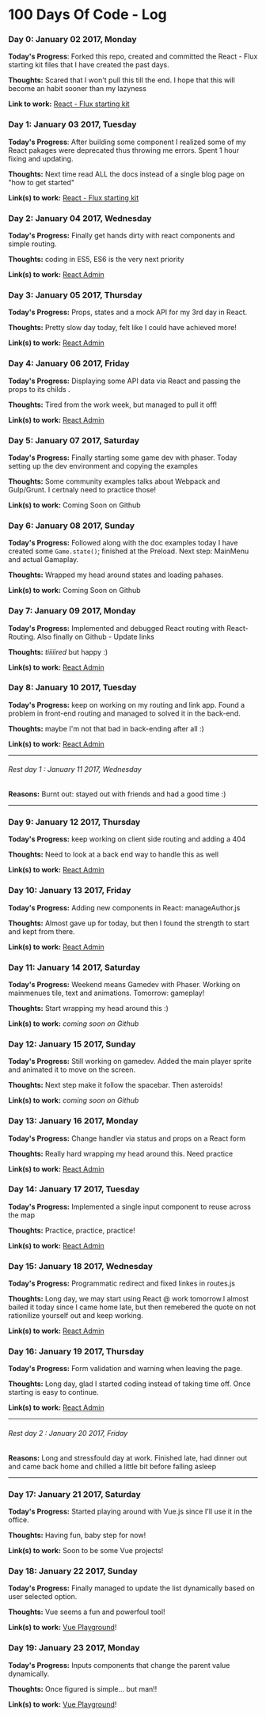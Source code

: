 # 100 Days Of Code - Log

### Day 0: January 02 2017, Monday

**Today's Progress**: Forked this repo, created and committed the React - Flux starting kit
files that I have created the past days.

**Thoughts:** Scared that I won't pull this till the end. I hope that this will become an habit sooner
 than my lazyness

**Link to work:** [React - Flux starting kit](https://github.com/Marmiz/react-flux-starting-kit)


### Day 1: January 03 2017, Tuesday

**Today's Progress**: After building some component I realized some of my React pakages were deprecated thus throwing me errors. Spent 1 hour fixing and updating.

**Thoughts:** Next time read ALL the docs instead of a single blog page on "how to get started"

**Link(s) to work:** [React - Flux starting kit](https://github.com/Marmiz/react-flux-starting-kit)



### Day 2: January 04 2017, Wednesday

**Today's Progress:** Finally get hands dirty with react components and simple routing.

**Thoughts:** coding in ES5, ES6 is the very next priority

**Link(s) to work:** [React Admin](https://github.com/Marmiz/React-Admin-Page)



### Day 3: January 05 2017, Thursday

**Today's Progress:** Props, states and a mock API for my 3rd day in React.

**Thoughts:** Pretty slow day today, felt like I could have achieved more!

**Link(s) to work:** [React Admin](https://github.com/Marmiz/React-Admin-Page)


### Day 4: January 06 2017, Friday

**Today's Progress:** Displaying some API data via React and passing the props to its childs .

**Thoughts:** Tired from the work week, but managed to pull it off!

**Link(s) to work:** [React Admin](https://github.com/Marmiz/React-Admin-Page)



### Day 5: January 07 2017, Saturday

**Today's Progress:** Finally starting some game dev with phaser. Today setting up the dev environment and copying the examples

**Thoughts:** Some community examples talks about Webpack and Gulp/Grunt. I certnaly need to practice those!

**Link(s) to work:** Coming Soon on Github


### Day 6: January 08 2017, Sunday

**Today's Progress:** Followed along with the doc examples today I have created some `Game.state()`; finished at the Preload. Next step: MainMenu and actual Gamaplay.

**Thoughts:** Wrapped my head around states and loading pahases.

**Link(s) to work:** Coming Soon on Github


### Day 7: January 09 2017, Monday

**Today's Progress:** Implemented and debugged React routing with React-Routing. Also finally on Github - Update links

**Thoughts:** *tiiiiired* but happy :)

**Link(s) to work:** [React Admin](https://github.com/Marmiz/React-Admin-Page)


### Day 8: January 10 2017, Tuesday

**Today's Progress:** keep on working on my routing and link app. Found a problem in front-end routing and managed to solved it in the back-end.

**Thoughts:** maybe I'm not that bad in back-ending after all :)

**Link(s) to work:** [React Admin](https://github.com/Marmiz/React-Admin-Page)

-----

###### Rest day 1 : January 11 2017, Wednesday

**Reasons:** Burnt out: stayed out with friends and had a good time :)

---

### Day 9: January 12 2017, Thursday

**Today's Progress:** keep working on client side routing and adding a 404

**Thoughts:** Need to look at a back end way to handle this as well

**Link(s) to work:** [React Admin](https://github.com/Marmiz/React-Admin-Page)



### Day 10: January 13 2017, Friday

**Today's Progress:** Adding new components in React: manageAuthor.js

**Thoughts:** Almost gave up for today, but then I found the strength to start and kept from there.

**Link(s) to work:** [React Admin](https://github.com/Marmiz/React-Admin-Page)


### Day 11: January 14 2017, Saturday

**Today's Progress:** Weekend means Gamedev with Phaser. Working on mainmenues tile, text and animations. Tomorrow: gameplay!

**Thoughts:** Start wrapping my head around this :)

**Link(s) to work:** *coming soon on Github*


### Day 12: January 15 2017, Sunday

**Today's Progress:** Still working on gamedev. Added the main player sprite and animated it to move on the screen.

**Thoughts:** Next step make it follow the spacebar. Then asteroids!

**Link(s) to work:** *coming soon on Github*


### Day 13: January 16 2017, Monday

**Today's Progress:** Change handler via status and props on a React form

**Thoughts:** Really hard wrapping my head around this. Need practice

**Link(s) to work:** [React Admin](https://github.com/Marmiz/React-Admin-Page)


### Day 14: January 17 2017, Tuesday

**Today's Progress:** Implemented a single input component to reuse across the map

**Thoughts:** Practice, practice, practice!

**Link(s) to work:** [React Admin](https://github.com/Marmiz/React-Admin-Page)



### Day 15: January 18 2017, Wednesday

**Today's Progress:** Programmatic redirect and fixed linkes in routes.js

**Thoughts:** Long day, we may start using React @ work tomorrow.I almost bailed it today since I came home late, but then remebered the quote on not rationilize yourself out and keep working.

**Link(s) to work:** [React Admin](https://github.com/Marmiz/React-Admin-Page)


### Day 16: January 19 2017, Thursday

**Today's Progress:** Form validation and warning when leaving the page.

**Thoughts:** Long day, glad I started coding instead of taking time off. Once starting is easy to continue.

**Link(s) to work:** [React Admin](https://github.com/Marmiz/React-Admin-Page)


-----

###### Rest day 2 : January 20 2017, Friday

**Reasons:** Long and stressfould day at work. Finished late, had dinner out and came back home and chilled a little bit before falling asleep

---


### Day 17: January 21 2017, Saturday

**Today's Progress:** Started playing around with Vue.js since I'll use it in the office.

**Thoughts:** Having fun, baby step for now!

**Link(s) to work:** Soon to be some Vue projects!


### Day 18: January 22 2017, Sunday

**Today's Progress:** Finally managed to update the list dynamically based on user selected option.

**Thoughts:** Vue seems a fun and powerfoul tool!

**Link(s) to work:** [Vue Playground](https://github.com/Marmiz/Vue-Playground)!


### Day 19: January 23 2017, Monday

**Today's Progress:** Inputs components that change the parent value dynamically.

**Thoughts:** Once figured is simple... but man!!

**Link(s) to work:** [Vue Playground](https://github.com/Marmiz/Vue-Playground)!
